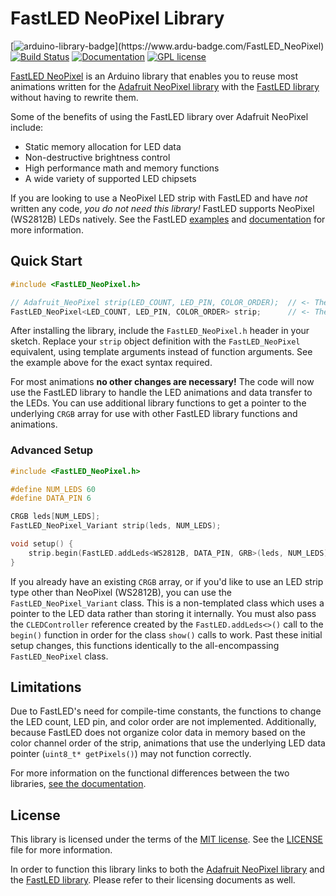 # FastLED NeoPixel Library
[![arduino-library-badge](https://www.ardu-badge.com/badge/FastLED_NeoPixel.svg?)](https://www.ardu-badge.com/FastLED_NeoPixel) [![Build Status](https://github.com/dmadison/FastLED_NeoPixel/workflows/build/badge.svg)](https://github.com/dmadison/FastLED_NeoPixel/actions/workflows/ci.yml) [![Documentation](https://img.shields.io/badge/Docs-Doxygen-blue.svg)](http://dmadison.github.io/FastLED_NeoPixel/docs/index.html)
[![GPL license](https://img.shields.io/badge/License-MIT-orange.svg)](https://github.com/dmadison/FastLED_NeoPixel/blob/master/LICENSE)


[FastLED NeoPixel](https://github.com/dmadison/FastLED_NeoPixel/) is an Arduino library that enables you to reuse most animations written for the [Adafruit NeoPixel library](https://github.com/adafruit/Adafruit_NeoPixel) with the [FastLED library](https://github.com/FastLED/FastLED) without having to rewrite them.

Some of the benefits of using the FastLED library over Adafruit NeoPixel include:

* Static memory allocation for LED data
* Non-destructive brightness control
* High performance math and memory functions
* A wide variety of supported LED chipsets

If you are looking to use a NeoPixel LED strip with FastLED and have *not* written any code, *you do not need this library!* FastLED supports NeoPixel (WS2812B) LEDs natively. See the FastLED [examples](https://github.com/FastLED/FastLED/blob/master/examples/Blink/Blink.ino) and [documentation](http://fastled.io/docs/3.1/class_w_s2812_b.html) for more information.

## Quick Start

```cpp
#include <FastLED_NeoPixel.h>

// Adafruit_NeoPixel strip(LED_COUNT, LED_PIN, COLOR_ORDER);  // <- The original Adafruit_NeoPixel object
FastLED_NeoPixel<LED_COUNT, LED_PIN, COLOR_ORDER> strip;      // <- The new FastLED_NeoPixel object
```

After installing the library, include the `FastLED_NeoPixel.h` header in your sketch. Replace your `strip` object definition with the `FastLED_NeoPixel` equivalent, using template arguments instead of function arguments. See the example above for the exact syntax required.

For most animations **no other changes are necessary!** The code will now use the FastLED library to handle the LED animations and data transfer to the LEDs. You can use additional library functions to get a pointer to the underlying `CRGB` array for use with other FastLED library functions and animations.

### Advanced Setup

```cpp
#include <FastLED_NeoPixel.h>

#define NUM_LEDS 60
#define DATA_PIN 6

CRGB leds[NUM_LEDS];
FastLED_NeoPixel_Variant strip(leds, NUM_LEDS);

void setup() {
	strip.begin(FastLED.addLeds<WS2812B, DATA_PIN, GRB>(leds, NUM_LEDS));
}
```

If you already have an existing `CRGB` array, or if you'd like to use an LED strip type other than NeoPixel (WS2812B), you can use the `FastLED_NeoPixel_Variant` class. This is a non-templated class which uses a pointer to the LED data rather than storing it internally. You must also pass the `CLEDController` reference created by the `FastLED.addLeds<>()` call to the `begin()` function in order for the class `show()` calls to work. Past these initial setup changes, this functions identically to the all-encompassing `FastLED_NeoPixel` class.

## Limitations

Due to FastLED's need for compile-time constants, the functions to change the LED count, LED pin, and color order are not implemented. Additionally, because FastLED does not organize color data in memory based on the color channel order of the strip, animations that use the underlying LED data pointer (`uint8_t* getPixels()`) may not function correctly.

For more information on the functional differences between the two libraries, [see the documentation](http://dmadison.github.io/FastLED_NeoPixel/docs/modules.html).

## License

This library is licensed under the terms of the [MIT license](https://opensource.org/licenses/MIT). See the [LICENSE](https://github.com/dmadison/FastLED_NeoPixel/blob/master/LICENSE) file for more information.

In order to function this library links to both the [Adafruit NeoPixel library](https://github.com/adafruit/Adafruit_NeoPixel) and the [FastLED library](https://github.com/FastLED/FastLED). Please refer to their licensing documents as well.
